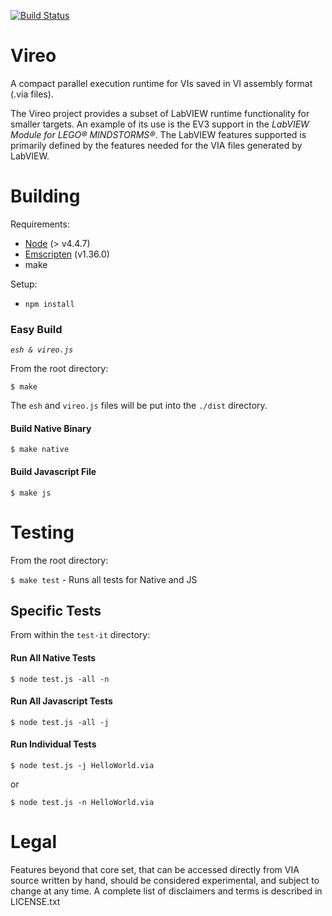 [![Build Status](https://travis-ci.org/DevinCarr/VireoSDK.svg?branch=travis-testing)](https://travis-ci.org/DevinCarr/VireoSDK)
# Vireo

A compact parallel execution runtime for VIs saved in VI assembly format (.via files).

The Vireo project provides a subset of LabVIEW runtime functionality for smaller targets. An example of its use is the EV3 support in the _LabVIEW Module for LEGO® MINDSTORMS®_. The LabVIEW features supported is primarily defined by the features needed for the VIA files generated by LabVIEW.

# Building

Requirements:
- [Node](https://nodejs.org/en/) (> v4.4.7)
- [Emscripten](https://github.com/kripken/emscripten) (v1.36.0)
- make

Setup:
- `npm install`

### Easy Build
*`esh & vireo.js`*

From the root directory:
```shell
$ make
```
The `esh` and `vireo.js` files will be put into the `./dist` directory.

#### Build Native Binary
```shell
$ make native
```

#### Build Javascript File
```shell
$ make js
```

# Testing
From the root directory:

`$ make test` - Runs all tests for Native and JS

## Specific Tests
From within the `test-it` directory:

#### Run All Native Tests
```shell
$ node test.js -all -n
```

#### Run All Javascript Tests
```shell
$ node test.js -all -j
```

#### Run Individual Tests
```shell
$ node test.js -j HelloWorld.via
```
or
```shell
$ node test.js -n HelloWorld.via
```


# Legal
Features beyond that core set, that can be accessed directly from VIA source written by hand, should be considered experimental, and subject to change at any time. A complete list of disclaimers and terms is described in LICENSE.txt
